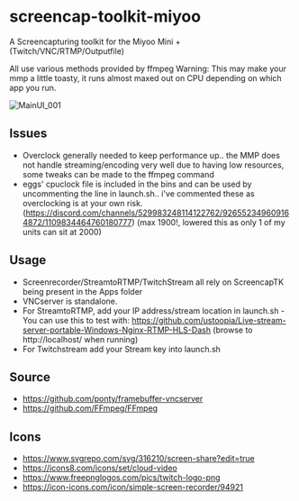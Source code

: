 # screencap-toolkit-miyoo
A Screencapturing toolkit for the Miyoo Mini + (Twitch/VNC/RTMP/Outputfile)

All use various methods provided by ffmpeg
Warning: This may make your mmp a little toasty, it runs almost maxed out on CPU depending on which app you run.

![MainUI_001](https://github.com/XK9274/screencap-toolkit-miyoo/assets/47260768/c82fb7e8-1ded-4dd1-861c-ab503ad2a044)

## Issues
- Overclock generally needed to keep performance up.. the MMP does not handle streaming/encoding very well due to having low resources, some tweaks can be made to the ffmpeg command
- eggs' cpuclock file is included in the bins and can be used by uncommenting the line in launch.sh.. i've commented these as overclocking is at your own risk. (https://discord.com/channels/529983248114122762/926552349609164872/1109834464760180777) (max 1900!, lowered this as only 1 of my units can sit at 2000)

## Usage
- Screenrecorder/StreamtoRTMP/TwitchStream all rely on ScreencapTK being present in the Apps folder
- VNCserver is standalone.
- For StreamtoRTMP, add your IP address/stream location in launch.sh - You can use this to test with: https://github.com/ustoopia/Live-stream-server-portable-Windows-Nginx-RTMP-HLS-Dash (browse to http://localhost/ when running)
- For Twitchstream add your Stream key into launch.sh

## Source
- https://github.com/ponty/framebuffer-vncserver
- https://github.com/FFmpeg/FFmpeg

## Icons
- https://www.svgrepo.com/svg/316210/screen-share?edit=true
- https://icons8.com/icons/set/cloud-video
- https://www.freepnglogos.com/pics/twitch-logo-png
- https://icon-icons.com/icon/simple-screen-recorder/94921


